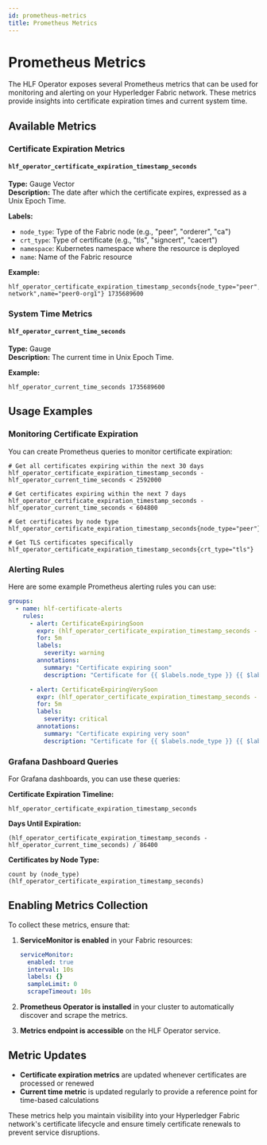 ```yaml
---
id: prometheus-metrics
title: Prometheus Metrics
---
```


# Prometheus Metrics

The HLF Operator exposes several Prometheus metrics that can be used for monitoring and alerting on your Hyperledger Fabric network. These metrics provide insights into certificate expiration times and current system time.

## Available Metrics

### Certificate Expiration Metrics

#### `hlf_operator_certificate_expiration_timestamp_seconds`

**Type:** Gauge Vector  
**Description:** The date after which the certificate expires, expressed as a Unix Epoch Time.

**Labels:**
- `node_type`: Type of the Fabric node (e.g., "peer", "orderer", "ca")
- `crt_type`: Type of certificate (e.g., "tls", "signcert", "cacert")
- `namespace`: Kubernetes namespace where the resource is deployed
- `name`: Name of the Fabric resource

**Example:**
```
hlf_operator_certificate_expiration_timestamp_seconds{node_type="peer",crt_type="tls",namespace="hlf-network",name="peer0-org1"} 1735689600
```

### System Time Metrics

#### `hlf_operator_current_time_seconds`

**Type:** Gauge  
**Description:** The current time in Unix Epoch Time.

**Example:**
```
hlf_operator_current_time_seconds 1735689600
```

## Usage Examples

### Monitoring Certificate Expiration

You can create Prometheus queries to monitor certificate expiration:

```promql
# Get all certificates expiring within the next 30 days
hlf_operator_certificate_expiration_timestamp_seconds - hlf_operator_current_time_seconds < 2592000

# Get certificates expiring within the next 7 days
hlf_operator_certificate_expiration_timestamp_seconds - hlf_operator_current_time_seconds < 604800

# Get certificates by node type
hlf_operator_certificate_expiration_timestamp_seconds{node_type="peer"}

# Get TLS certificates specifically
hlf_operator_certificate_expiration_timestamp_seconds{crt_type="tls"}
```

### Alerting Rules

Here are some example Prometheus alerting rules you can use:

```yaml
groups:
  - name: hlf-certificate-alerts
    rules:
      - alert: CertificateExpiringSoon
        expr: (hlf_operator_certificate_expiration_timestamp_seconds - hlf_operator_current_time_seconds) < 604800
        for: 5m
        labels:
          severity: warning
        annotations:
          summary: "Certificate expiring soon"
          description: "Certificate for {{ $labels.node_type }} {{ $labels.name }} in namespace {{ $labels.namespace }} will expire in less than 7 days"

      - alert: CertificateExpiringVerySoon
        expr: (hlf_operator_certificate_expiration_timestamp_seconds - hlf_operator_current_time_seconds) < 86400
        for: 5m
        labels:
          severity: critical
        annotations:
          summary: "Certificate expiring very soon"
          description: "Certificate for {{ $labels.node_type }} {{ $labels.name }} in namespace {{ $labels.namespace }} will expire in less than 24 hours"
```

### Grafana Dashboard Queries

For Grafana dashboards, you can use these queries:

**Certificate Expiration Timeline:**
```promql
hlf_operator_certificate_expiration_timestamp_seconds
```

**Days Until Expiration:**
```promql
(hlf_operator_certificate_expiration_timestamp_seconds - hlf_operator_current_time_seconds) / 86400
```

**Certificates by Node Type:**
```promql
count by (node_type) (hlf_operator_certificate_expiration_timestamp_seconds)
```

## Enabling Metrics Collection

To collect these metrics, ensure that:

1. **ServiceMonitor is enabled** in your Fabric resources:
   ```yaml
   serviceMonitor:
     enabled: true
     interval: 10s
     labels: {}
     sampleLimit: 0
     scrapeTimeout: 10s
   ```

2. **Prometheus Operator is installed** in your cluster to automatically discover and scrape the metrics.

3. **Metrics endpoint is accessible** on the HLF Operator service.

## Metric Updates

- **Certificate expiration metrics** are updated whenever certificates are processed or renewed
- **Current time metric** is updated regularly to provide a reference point for time-based calculations

These metrics help you maintain visibility into your Hyperledger Fabric network's certificate lifecycle and ensure timely certificate renewals to prevent service disruptions. 
